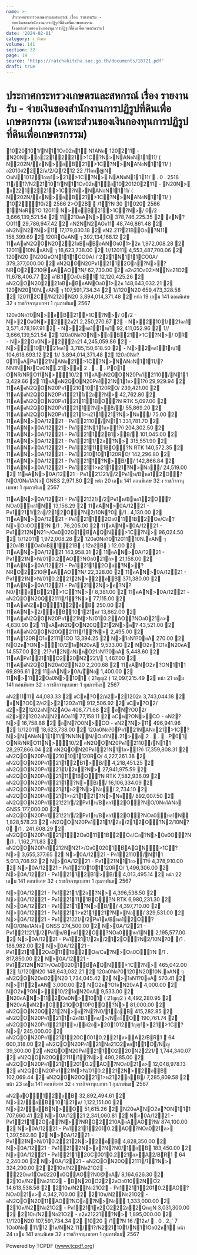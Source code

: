 ```yaml
---
name: >-
  ประกาศกระทรวงเกษตรและสหกรณ์ เรื่อง รายงานรับ -
  จ่ายเงินของสำนักงานการปฏิรูปที่ดินเพื่อเกษตรกรรม
  (เฉพาะส่วนของเงินกองทุนการปฏิรูปที่ดินเพื่อเกษตรกรรม)
date: '2024-02-01'
category: ง พิเศษ
volume: 141
section: 32
page: 19
source: 'https://ratchakitcha.soc.go.th/documents/18721.pdf'
draft: true
---
```


# ประกาศกระทรวงเกษตรและสหกรณ์ เรื่อง รายงานรับ - จ่ายเงินของสำนักงานการปฏิรูปที่ดินเพื่อเกษตรกรรม (เฉพาะส่วนของเงินกองทุนการปฏิรูปที่ดินเพื่อเกษตรกรรม)

1020101/N11Oล02ห1์ N1ANอ 120211 - N20N>อ2ํ21221>1C?N>NANอN1111/ ( N202N/อN>อB21>1C?N>NANอN1111/ ) อ2010อํ222/ค/2/Q/212 22 /11คห@N OหN10121ญญ1>21>1C?N> NANอN1111/  . 0 . 2518 11/1?/N221101/N11Oล02ห1์อ1020120211 - N20N> อ2ํ21221>1C?N>NANอN1111/ ( N202N/อN>อB21>1C?N>NANอN1111/ ) 10ํ2ี10/2 2566 2>O2B  /1?N 30 1020 2566 1NอR?O 12011 N>อB21>1C?N>/ 0/2 3,666,139,521.54 2 11ํ210คAN>O 378,746,225.35 2 อN?O011 29,786,947.42 2 คN2NN2AOอ11 48,746,861.48 2 คN2NN2?N>11 17,179,830.18 2 คN2.21?ํ21BOอ?N11 158,399.69 2 120ROอAN ๆ 392,134,168.12 2 11คAคN2QON20221อBหBอANOล01>2ค 1,972,008.28 2 1201110N.อAN ๆ 18,623,738.00 2 1//12011 4,553,487,700.06 2 120N20 N20QหON111CO0A/ / 221N111CO0A/ 379,377,000.00 2 คN2QON20Pค12112Oล?N>?NRO2210@คAAO?N/ 62,730.00 2 อ2ค21Oล02>NNอ21O2 11,678,406.77 2 ค1B.1์Oล0อB1์ 12,120,425.26 2 คN2QON20221อBหBอANOล01>2ค 148,643,032.21 2 120N2010N.อAN ๆ 107,591,734.34 2 1//120N20 659,473,328.58 2 120112C/N2120N20 3,894,014,371.48 2 หน้า 19 เลม 141 ตอนพิเศษ 32 ง ราชกิจจานุเบกษา 1 กุมภาพันธ 2567

120ล0Nอ?0N>อB21>1C?N>/ 0/2 - N>2Oล0N>22ค21 2,250,270.67 2 - N>2101/21คล1 3,571,478,197.91 2 - N>2คล11ห/1 92,411,052.96 2 1// 3,666,139,521.54 2 120ล0Nอ?0N>อB21>1C?N>/ 0R - N>2Oล0N>22ค21 4,245,059.86 2 - N>2101/21คล1 3,785,150,618.50 2 - N>2คล11ห/1 104,618,693.12 2 1// 3,894,014,371.48 2 120ล0Nอ?011คAPค121NANอ21>1C?N>NANอN1111/?NN1NN/Oล0N็.21>อ 2 .  .  . P01 ONR/NRO11N>10/2 11คAคN2QON20Pค12110/N11 3,429.66 2 11คAคN2QON20Pค121N11อ>1?0์ 29,929.94 2 11คAคN2QON20Pค1210101120RO/ 239,421.00 2 11คAคN2QON20Pค1211/2อ?N> 42,762.80 2 11คAคN2QON20Pค121111BO?N RTK 5,097.00 2 11คAคN2QON20Pค1211?N>B// 55,869.20 2 11คAคN2QON20Pค1211>ห21121?N>Nอ/ 75.00 2 11คAN>0A/1221 - Pค12110/N11 331,781.70 2 11คAN>0A/1221 - Pค121N11อ>1?0์ 204,302.50 2 11คAN>0A/1221 - Pค12112B1>B/ 101,045.00 2 11คAN>0A/1221 - Pค1211/2อ?N> 315,551.90 2 11คAN>0A/1221 - Pค121111BO?N RTK 140,572.35 2 11คAN>0A/1221 - Pค1210101120RO/ 142,296.80 2 11คAN>0A/1221 - Pค1211?N>B// 142,866.84 2 11คAN>0A/1221 - Pค1211>ห21121?N>Nอ/ 24,519.00 2 11คAN>0A/1221 - Pค1212ํ21//2Pค1ห/Bหล12O?NO/0Nค1ANอ GNSS 2,971.80 2 หน้า 20 เลม 141 ตอนพิเศษ 32 ง ราชกิจจานุเบกษา 1 กุมภาพันธ 2567

11คAN>0A/1221 - Pค1212ํ21//2Pค1ห/Bหล12O?NOล0ัหล1N 13,156.29 2 11คAN>0A/1221 - Pค1211/2อ/212O?N2/10N?0 /1 . 4,130.00 2 11คAN>0A/1221 - Pค1211ํ2Oล0111B2Oอ/Cล?N>Oล0O?N /1 . 76,205.00 2 11คAN>0A/1221 - Pค1212NN21>/Oล00201B์AQN>1C?N> 96,024.50 2 1//12011 1,972,008.28 2 120ล0Nอ?01201110N.อAN ๆ 20ค1B.1์Oล0อB1์ํ21B ( 12ค2B ) 12.00 2 11คAN>0A/1221 143,958.31 2 11คAN>0A/1221 - Pค121N>N/010.2AO?NOล021ล> 21,158.00 2 11คAN>0A/1221 - Pค12112Oล?N>?NRO2210@คAAO?N/ 22,328.00 2 11คAN>0A/1221 - Pค121N>N/010.221ํ2N>2อB 371,380.00 2 11คAN>0A/1221 - Pค121ํ2N>ค?N?N0/1อB21>1C?N>/ 8,381.00 2 11คAN>0A/1221 - คN2QON20Q2111/1?N> 77,115.00 2 11คAคN2อO12อB 250.00 2 11คAN>2/อB10121ค/ 13,862.00 2 11คAคN2QON20Pค121N>N/010.2AO?NOล021ล> 4,630.00 2 11คAคN2QON20Q21ํ2N>ค? 43,521.00 2 11คAคN2QON20Q2111/1?N> 2,495.00 2 11คA120RO1อ21111CO 13,394.25 2 N>1อN1?0คA 270.00 2 NO2ห?ON>10/21อN20คA 9,533.00 2 NO2ห?O1อN20คA 14,557.00 2 .21?ห12NลN/หO21อN1?0คA 5,448.60 2 11คAPค1211O220N22ํ21/ 1,467.00 2 11คAคN2QON20คO2N20 2,200.68 2 11คANO2ห?ON111 69,896.61 2 11คAN>0A/ีNอ 1,400.00 2 11N>112Oล0N>101 ( 21ญญ2 ) 12,097,215.49 2 หน้า 21 เลม 141 ตอนพิเศษ 32 ง ราชกิจจานุเบกษา 1 กุมภาพันธ 2567

คN21111 44,083.33 2 ลCห?O2/คํ2>21202ล 3,743,044.18 2 อN?O02/คํ2>21202ล11 912,506.92 2 ลCห?O2/คํ2>21202ลNN2AOอ 408,771.68 2 อN?O02/คํ2>21202ลNN2AOอ11 77,158.11 2 ลCห?ON>CO - คN2?N> 16,758.88 2 อN?O0N>CO - คN2?N>11 496,941.96 2 1//12011 18,623,738.00 2 120ล0Nอ?0Pค121NANอ21>1C?N>NANอN1111/?NN1NN/Oล0N็.21>อ 2 .  .  . P01 ONR/NRO11N>10/2 คN2QON20Pค12110/N11 28,297,866.04 2 คN2QON20Pค121N11อ>1?0์ 17,359,808.31 2 คN2QON20Pค1210101120RO/ 4,227,261.38 2 คN2QON20Pค12112B1>B/ 4,218,451.25 2 คN2QON20Pค1211/2อ?N> 27,941,975.59 2 คN2QON20Pค121111BO?N RTK 7,582,936.09 2 คN2QON20Pค1211?N>B// 16,106,334.09 2 คN2QON20Pค1211ห2?N>Nอ/ 2,734.10 2 คN2QON20Pค1211>ห21121?N>Nอ/ 892,007.50 2 คN2QON20Pค1212ํ21//2Pค1ห/Bหล12O?NO/0Nค1ANอ GNSS 177,000.00 2 คN2QON20Pค1212ํ21//2Pค1ห/Bหล12O?NOล0ัหล1N 1,828,578.23 2 คN2QON20Pค1211/2อ/212O?N2/10N?0 /1 . 241,608.29 2 คN2QON20Pค1211ํ2Oล0111B2Oอ/Cล?N>Oล0O?N /1 . 1,162,711.83 2 คN2QON20Pค1212NN21>/Oล00201B์AQN>1C?N> 3,655,377.65 2 N>0A/1221 - Pค12110/N11 5,013,708.92 2 N>0A/1221 - Pค121N11อ>1?0์ 4,378,910.00 2 N>0A/1221 - Pค1210101120RO/ 1,496,306.00 2 N>0A/1221 - Pค12112B1>B/ 4,013,495.14 2 หน้า 22 เลม 141 ตอนพิเศษ 32 ง ราชกิจจานุเบกษา 1 กุมภาพันธ 2567

N>0A/1221 - Pค1211/2อ?N> 4,396,538.50 2 N>0A/1221 - Pค121111BO?N RTK 6,980,231.30 2 N>0A/1221 - Pค1211?N>B// 4,397,710.00 2 N>0A/1221 - Pค1211>ห21121?N>Nอ/ 329,531.00 2 N>0A/1221 - Pค1212ํ21//2Pค1ห/Bหล12O?NO/0Nค1ANอ GNSS 274,500.00 2 N>0A/1221 - Pค1212ํ21//2Pค1ห/Bหล12O?NOล0ัหล1N 2,195,577.00 2 N>0A/1221 - Pค1211/2อ/212O?N2/10N?0 /1 . 188,982.00 2 N>0A/1221 - Pค1211ํ2Oล0111B2Oอ/Cล?N>Oล0O?N /1 . 817,850.00 2 N>0A/1221 - Pค1212NN21>/Oล00201B์AQN>1C?N> 465,042.00 2 1//120N20 148,643,032.21 2 120ล0Nอ?0120N2010N.อAN ๆ คN2QON20คO2N20 1,734,045.42 2 N>1อN1?0คA 570.41 2 N>112อAN 3,000.00 2 NO2ห?O1อN20คA 4,000.00 2 NO2ห?ON>10/21อN20คA 9,533.00 2 N20คAN>112Oล0N>101 ( 21ญญ2 ) 4,492,280.95 2 N20คAคN2อO21QO10P0์Q?N> 81,000.00 2 คN2QON20Q21ํ2N>ค?N?N0/1อB 415,282.85 2 คN2QON20Pค1211ห2ค1B.1์คอ/>/Nอ1์O 190,761.74 2 คN2QON20Pค1211>/์คํ2อ>2010121ญญ1>21>1C?N>/ 245,000.00 2 คN2QON20Pค121120C0์010.221ล>A2/BR1 ี 64 600,318.00 2 คN2QON20Pค121Nอ21O2หอ11O/Nญ 39,300.00 2 คN2QON20Pค1211O220N22ํ21/ 1,744,340.07 2 คN2QON20Q2111/1?N> 490,285.00 2 คN2QON20Pค12112010.2AO?NOล021ล> 12,048,978.13 2 คN2QON20Pค121N>N/010.221ํ2N>2อB 102,069.44 2 คN2QON20Q211>ห212อB/ 7,285,809.58 2 หน้า 23 เลม 141 ตอนพิเศษ 32 ง ราชกิจจานุเบกษา 1 กุมภาพันธ 2567

คN2อO12อB 32,892,494.61 2 N>2/อB10121ค/ 1,122,151.00 2 N>2/อBN>O 51,615.26 2 N20คANO2ห?ON111 707,660.41 2 N>0A/1221 2,341,060.81 2 N>0A/1221 - Pค12112Oล?N>?NRO2210AคAAO?N/ 874,100.00 2 N>0A/1221 - Pค12112010.2AO?NOล021ล> 1,397,582.80 2 N>0A/1221 - Pค121N>N/010.221ํ2N>2อB 4,828,350.00 2 N>0A/1221 - Pค121ํ2N>ค?N?N0/1อB 183,450.00 2 N>0A/1221 - Pค121120C0์010.221ล>A2/BR1 ี 64 2,240.00 2 N>0A/1221 - คN2QON20Q2111/1?N> 324,290.00 2 210ห/N2Nอ21O2 - 220หล1Oล0220อ0QAO?N0@คA/ 8,164,626.30 2 210ห/N2Nอ21O2 - BN20Oํ222ลOล0102NOํ2 14,613,538.56 2 210ห/N2Nอ21O2 - Pค12112010.2AO?NOล021ล> 4,342,700.00 2 210ห/N2Nอ21O2 - คN2QON2011AO?NOล?N>Nอ 1,333,000.00 2 210ห/N2Nอ21O2 - Pค1211ห2Oํ222ล2QหญN 3,031,300.00 2 210ห/N2Nอ21O2 - อ2ค21221?N> 1,895,000.00 2 1//120N20 107,591,734.34 2 1020  /1?N 16 /12ค/  . 0 . 2_` 7 1Oอ0Nอ 11/12 1ห/NN2 11/1?/N221101/N11Oล02ห1์ หน้า 24 เลม 141 ตอนพิเศษ 32 ง ราชกิจจานุเบกษา 1 กุมภาพันธ 2567













































































































Powered by TCPDF (www.tcpdf.org)

